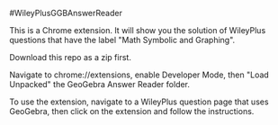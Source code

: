 #WileyPlusGGBAnswerReader

This is a Chrome extension. It will show you the solution of WileyPlus questions that have the label "Math Symbolic and Graphing".

Download this repo as a zip first.

Navigate to chrome://extensions, enable Developer Mode, then "Load Unpacked" the GeoGebra Answer Reader folder.

To use the extension, navigate to a WileyPlus question page that uses GeoGebra, then click on the extension and follow the instructions.
